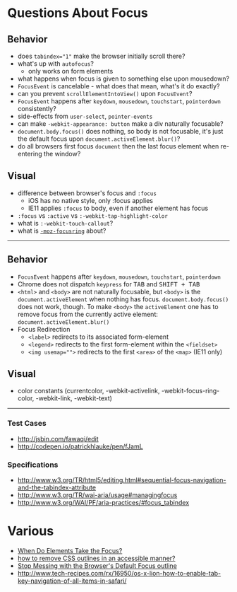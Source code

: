 # Questions About Focus

## Behavior

* does `tabindex="1"` make the browser initially scroll there?
* what's up with `autofocus`?
  * only works on form elements
* what happens when focus is given to something else upon mousedown?
* `FocusEvent` is cancelable - what does that mean, what's it do exactly?
* can you prevent `scrollElementIntoView()` upon `FocusEvent`?
* `FocusEvent` happens after `keydown`, `mousedown`, `touchstart`, `pointerdown` consistently?
* side-effects from `user-select`, `pointer-events`
* can make `-webkit-appearance: button` make a div naturally focusable?
* `document.body.focus()` does nothing, so body is not focusable, it's just the default focus upon `document.activeElement.blur()`?
* do all browsers first focus `document` then the last focus element when re-entering the window?


## Visual

* difference between browser's focus and `:focus`
  * iOS has no native style, only :focus applies
  * IE11 applies `:focus` to body, even if another element has focus
* `:focus` vs `:active` vs `:-webkit-tap-highlight-color`
* what is `:-webkit-touch-callout`?
* what is [`-moz-focusring`](https://developer.mozilla.org/en-US/docs/Web/CSS/:-moz-focusring) about?


---

## Behavior

* `FocusEvent` happens after `keydown`, `mousedown`, `touchstart`, `pointerdown`
* Chrome does not dispatch `keypress` for <kbd>TAB</kbd> and <kbd>SHIFT + TAB</kbd>
* `<html>` and `<body>` are not naturally focusable, but `<body>` is the `document.activeElement` when nothing has focus. `document.body.focus()` does not work, though. To make `<body>` the `activeElement` one has to remove focus from the currently active element: `document.activeElement.blur()`
* Focus Redirection
  * `<label>` redirects to its associated form-element
  * `<legend>` redirects to the first form-element within the `<fieldset>`
  * `<img usemap="">` redirects to the first `<area>` of the `<map>` (IE11 only)

## Visual

* color constants (currentcolor, -webkit-activelink, -webkit-focus-ring-color, -webkit-link, -webkit-text)


---

### Test Cases

* http://jsbin.com/fawaqi/edit
* http://codepen.io/patrickhlauke/pen/fJamL

### Specifications

* http://www.w3.org/TR/html5/editing.html#sequential-focus-navigation-and-the-tabindex-attribute
* http://www.w3.org/TR/wai-aria/usage#managingfocus
* http://www.w3.org/WAI/PF/aria-practices/#focus_tabindex

# Various

* [When Do Elements Take the Focus?](http://www.sitepoint.com/when-do-elements-take-the-focus/)
* [how to remove CSS outlines in an accessible manner?](http://www.paciellogroup.com/blog/2012/04/how-to-remove-css-outlines-in-an-accessible-manner/)
* [Stop Messing with the Browser's Default Focus outline](http://tjvantoll.com/2013/01/28/stop-messing-with-the-browsers-default-focus-outline/)
* http://www.tech-recipes.com/rx/16950/os-x-lion-how-to-enable-tab-key-navigation-of-all-items-in-safari/

